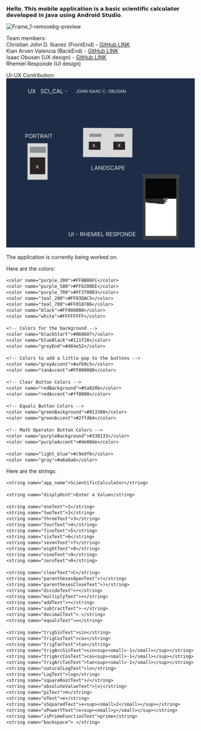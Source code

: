 𝗛𝗲𝗹𝗹𝗼, 𝗧𝗵𝗶𝘀 𝗺𝗼𝗯𝗶𝗹𝗲 𝗮𝗽𝗽𝗹𝗶𝗰𝗮𝘁𝗶𝗼𝗻 𝗶𝘀 𝗮 𝗯𝗮𝘀𝗶𝗰 𝘀𝗰𝗶𝗲𝗻𝘁𝗶𝗳𝗶𝗰 𝗰𝗮𝗹𝗰𝘂𝗹𝗮𝘁𝗼𝗿 𝗱𝗲𝘃𝗲𝗹𝗼𝗽𝗲𝗱 𝗶𝗻 𝗝𝗮𝘃𝗮 𝘂𝘀𝗶𝗻𝗴 𝗔𝗻𝗱𝗿𝗼𝗶𝗱 𝗦𝘁𝘂𝗱𝗶𝗼. 

![Frame_1-removebg-preview](https://github.com/kianarven01/sci_cal/assets/109792510/f431db1d-353d-4ec1-bad0-fbf84033f68d)




Team members:  
    Christian John D. Ibanez (FrontEnd) - [GitHub LINK](https://github.com/siji1007)  
    Kian Arven Valencia (BackEnd) - [GitHub LINK](https://github.com/kianarven01)  
    Isaac Obusan (UX design) - [GitHub LINK](https://github.com/IsaacObusan)  
    Rhemiel Responde (UI design) 

UI-UX Contribution:
 ![Frame_1-removebg-preview](https://github.com/kianarven01/sci_cal/blob/master/Design%20Part-Contribution-%20Obusan_Responde.png)




The application is currently being worked on. 

Here are the colors:

    <color name="purple_200">#FFBB86FC</color>
    <color name="purple_500">#FF6200EE</color>
    <color name="purple_700">#FF3700B3</color>
    <color name="teal_200">#FF03DAC5</color>
    <color name="teal_700">#FF018786</color>
    <color name="black">#FF000000</color>
    <color name="white">#FFFFFFFF</color>

    <!-- Colors for the background -->
    <color name="blackStart">#060607</color>
    <color name="blueBlack">#111f28</color>
    <color name="greyEnd">#484e52</color>

    <!-- Colors to add a little pop to the buttons -->
    <color name="greyAccent">#afb9c5</color>
    <color name="tanAccent">#FF000000</color>

    <!-- Clear Button Colors -->
    <color name="redBackground">#5a020b</color>
    <color name="redAccent">#ff0000</color>

    <!-- Equals Button Colors -->
    <color name="greenBackground">#013300</color>
    <color name="greenAccent">#2ffd64</color>

    <!-- Math Operator Button Colors -->
    <color name="purpleBackground">#330133</color>
    <color name="purpleAccent">#de00de</color>

    <color name="light_blue">#c9e9f6</color>
    <color name="gray">#a6a6a6</color>

Here are the strings:

    <string name="app_name">ScientificCalculator</string>

    <string name="displyHint">Enter a Value</string>

    <string name="oneText">1</string>
    <string name="twoText">2</string>
    <string name="threeText">3</string>
    <string name="fourText">4</string>
    <string name="fiveText">5</string>
    <string name="sixText">6</string>
    <string name="sevenText">7</string>
    <string name="eightText">8</string>
    <string name="nineText">9</string>
    <string name="zeroText">0</string>

    <string name="clearText">C</string>
    <string name="parenthesesOpenText">(</string>
    <string name="parenthesesCloseText">)</string>
    <string name="divideText">÷</string>
    <string name="multiplyText">×</string>
    <string name="addText">+</string>
    <string name="subtractText">-</string>
    <string name="decimalText">.</string>
    <string name="equalsText">=</string>

    <string name="trigSinText">sin</string>
    <string name="trigCosText">cos</string>
    <string name="trigTanText">tan</string>
    <string name="trigArcSinText">sin<sup><small>-1</small></sup></string>
    <string name="trigArcCosText">cos<sup><small>-1</small></sup></string>
    <string name="trigArcTanText">tan<sup><small>-1</small></sup></string>
    <string name="naturalLogText">ln</string>
    <string name="LogText">log</string>
    <string name="squareRootText">√</string>
    <string name="absoluteValueText">|x|</string>
    <string name="piText">π</string>
    <string name="eText">e</string>
    <string name="xSquaredText">x<sup><small>2</small></sup></string>
    <string name="xPowerYText">x<sup><small>y</small></sup></string>
    <string name="isPrimeFunctionText">prime</string>
    <string name="backspace"> </string>








    


    
